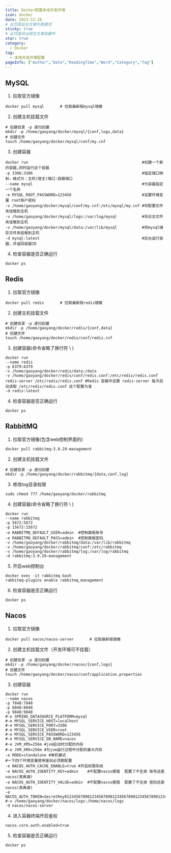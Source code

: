 ```yaml
---
title: Docker配置本地开发环境
icon: docker
date: 2023-12-18
# 此页面会在文章列表置顶
sticky: true
# 此页面会出现在文章收藏中
star: true
category:
  - Docker
tag:
  - 本地开发环境配置
pageInfo: ["Author","Date","ReadingTime","Word","Category","Tag"]
---
```


## MySQL
1. 拉取官方镜像
```shell
docker pull mysql       # 拉取最新版mysql镜像
```
2. 创建主机挂载文件
```shell
# 创建目录 -p 递归创建
mkdir -p /home/gaoyang/docker/mysql/{conf,logs,data}
# 创建文件
touch /home/gaoyang/docker/mysql/conf/my.cnf
```
3. 创建容器
```shell
docker run                                                  #创建一个新的容器,同时运行这个容器
-p 3306:3306                                                #指定端口映射，格式为：主机(宿主)端口:容器端口
--name mysql                                                #为容器指定一个名称
-e MYSQL_ROOT_PASSWORD=123456                               #设置环境变量 root账户密码
-v /home/gaoyang/docker/mysql/conf/my.cnf:/etc/mysql/my.cnf #将配置文件夹挂载到主机
-v /home/gaoyang/docker/mysql/logs:/var/log/mysql           #将日志文件夹挂载到主机
-v /home/gaoyang/docker/mysql/data:/var/lib/mysql           #将mysql储存文件夹挂载到主机
-d mysql:latest                                             #后台运行容器，并返回容器ID                                          
```
4. 检查容器是否正确运行
```shell
docker ps
```

## Redis
1. 拉取官方镜像
```shell
docker pull redis       # 拉取最新版redis镜像
```
2. 创建主机挂载文件
```shell
# 创建目录 -p 递归创建
mkdir -p /home/gaoyang/docker/redis/{conf,data}
# 创建文件
touch /home/gaoyang/docker/redis/conf/redis.cnf
```
3. 创建容器(命令省略了换行符 \ )
```shell
docker run 
--name redis 
-p 6379:6379 
-v /home/gaoyang/docker/redis/data:/data 
-v /home/gaoyang/docker/redis/conf/redis.conf:/etc/redis/redis.conf 
redis-server /etc/redis/redis.conf #Redis 容器中设置 redis-server 每次启动读取 /etc/redis/redis.conf 这个配置为准
-d redis:latest   
```
4. 检查容器是否正确运行
```shell
docker ps
```

## RabbitMQ
1. 拉取官方镜像(包含web控制界面的)
```shell
docker pull rabbitmq:3.9.29-management
```
2. 创建主机挂载文件
```shell
# 创建目录 -p 递归创建
mkdir -p /home/gaoyang/docker/rabbitmq/{data,conf,log}
```
3. 修改log目录权限
```shell
sudo chmod 777 /home/gaoyang/docker/rabbitmq
```
4. 创建容器(命令省略了换行符 \ )
```shell
docker run 
--name rabbitmq 
-p 5672:5672 
-p 15672:15672
-e RABBITMQ_DEFAULT_USER=admin  #控制面板账号
-e RABBITMQ_DEFAULT_PASS=admin  #控制面板密码
-v /home/gaoyang/docker/rabbitmq/data:/var/lib/rabbitmq
-v /home/gaoyang/docker/rabbitmq/conf:/etc/rabbitmq
-v /home/gaoyang/docker/rabbitmq/log:/var/log/rabbitmq
-d rabbitmq:3.9.29-management
```
5. 开启web控制台
```shell
docker exec -it rabbitmq bash
rabbitmq-plugins enable rabbitmq_management
```
6. 检查容器是否正确运行
```shell
docker ps
```

## Nacos
1. 拉取官方镜像
```shell
docker pull nacos/nacos-server       # 拉取最新版镜像
```
2. 创建主机挂载文件（开发环境可不挂载）
```shell
# 创建目录 -p 递归创建
mkdir -p /home/gaoyang/docker/nacos/{conf,logs}
# 创建文件
touch /home/gaoyang/docker/nacos/conf/application.properties
```
3. 创建容器
```shell
docker run 
--name nacos 
-p 7848:7848 
-p 8848:8848 
-p 9848:9848 
#-e SPRING_DATASOURCE_PLATFORM=mysql 
#-e MYSQL_SERVICE_HOST=localhost 
#-e MYSQL_SERVICE_PORT=3306 
#-e MYSQL_SERVICE_USER=root 
#-e MYSQL_SERVICE_PASSWORD=123456 
#-e MYSQL_SERVICE_DB_NAME=nacos 
#-e JVM_XMS=256m #jvm启动时分配的内存
#-e JVM_XMX=256m #为jvm运行过程中分配的最大内存
-e MODE=standalone #单机模式
#一下四个环境变量使用鉴权必须都配置
-e NACOS_AUTH_CACHE_ENABLE=true #开启权限系统
-e NACOS_AUTH_IDENTITY_KEY=admin    #不配置nacos报错  配置了不生效 账号还是nacos(真离谱)
-e NACOS_AUTH_IDENTITY_VALUE=admin  #不配置nacos报错  配置了不生效 密码还是nacos(真离谱)
-e NACOS_AUTH_TOKEN=SecretKey012345678901234567890123456789012345678901234567890123456789
#-v /home/gaoyang/docker/nacos/logs:/home/nacos/logs
-d nacos/nacos-server
```
4. 进入容器终端开启鉴权
```properties
nacos.core.auth.enabled=true
```
5. 检查容器是否正确运行
```shell
docker ps
```




